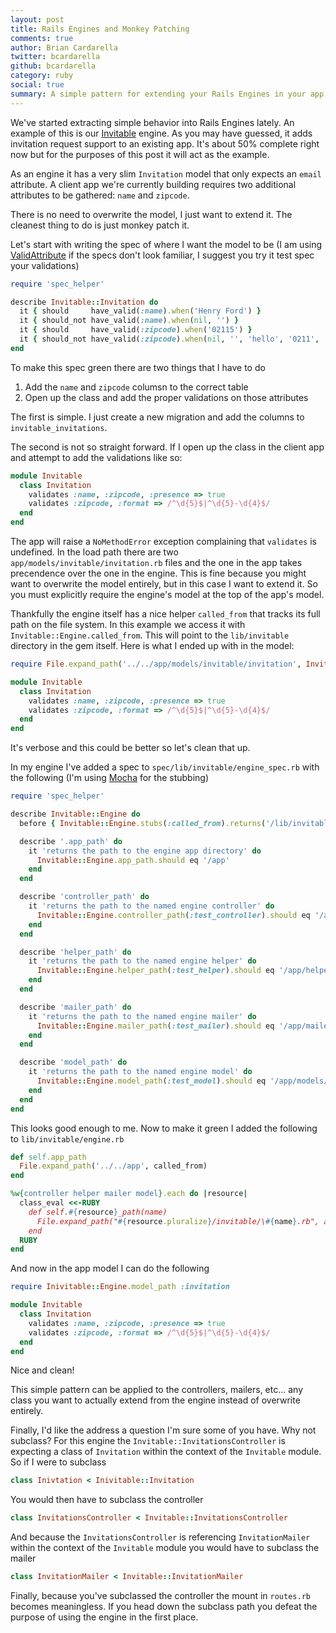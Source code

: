 ```yaml
---
layout: post
title: Rails Engines and Monkey Patching
comments: true
author: Brian Cardarella
twitter: bcardarella
github: bcardarella
category: ruby
social: true
summary: A simple pattern for extending your Rails Engines in your app
---
```


We've started extracting simple behavior into Rails Engines lately. An
example of this is our
[Invitable](https://github.com/dockyard/invitable) engine. As you may
have guessed, it adds invitation request support to an existing app.
It's about 50% complete right now but for the purposes of this post it
will act as the example.

As an engine it has a very slim `Invitation` model that only
expects an `email` attribute. A client app we're currently
building requires two additional attributes to be gathered: `name` and `zipcode`.

There is no need to overwrite the model, I just want to extend it. The cleanest 
thing to do is just monkey patch it.

Let's start with writing the spec of where I want the model to be (I am
using [ValidAttribute](https://github.com/bcardarella/valid_attribute) if
the specs don't look familiar, I suggest you try it test spec your
validations)

```ruby
require 'spec_helper'

describe Invitable::Invitation do
  it { should     have_valid(:name).when('Henry Ford') }
  it { should_not have_valid(:name).when(nil, '') }
  it { should     have_valid(:zipcode).when('02115') }
  it { should_not have_valid(:zipcode).when(nil, '', 'hello', '0211', '021156') }
end
```

To make this spec green there are two things that I have to do

1. Add the `name` and `zipcode` columsn to the correct table
2. Open up the class and add the proper validations on those attributes

The first is simple. I just create a new migration and add the columns
to `invitable_invitations`.

The second is not so straight forward. If I open up the class in the client app and
attempt to add the validations like so:

```ruby
module Invitable
  class Invitation
    validates :name, :zipcode, :presence => true
    validates :zipcode, :format => /^\d{5}$|^\d{5}-\d{4}$/
  end
end
```

The app will raise a `NoMethodError` exception complaining that
`validates` is undefined. In the load path there are two
`app/models/invitable/invitation.rb` files and the one in the app takes precendence
over the one in the engine. This is fine because you might want to
overwrite the model entirely, but in this case I want to extend it. So
you must explicitly require the engine's model at the top of the app's model.

Thankfully the engine itself has a nice helper `called_from` that tracks its full path
on the file system. In this example we access it with
`Invitable::Engine.called_from`. This will point to the `lib/invitable` directory
in the gem itself. Here is what I ended up with in the model:

```ruby
require File.expand_path('../../app/models/invitable/invitation', Invitable::Engine.called_from)

module Invitable
  class Invitation
    validates :name, :zipcode, :presence => true
    validates :zipcode, :format => /^\d{5}$|^\d{5}-\d{4}$/
  end
end
```

It's verbose and this could be better so let's clean that up.

In my engine I've added a spec to `spec/lib/invitable/engine_spec.rb`
with the following (I'm using [Mocha](https://github.com/floehopper/mocha) for the stubbing)

```ruby
require 'spec_helper'

describe Invitable::Engine do
  before { Invitable::Engine.stubs(:called_from).returns('/lib/invitable') }

  describe '.app_path' do
    it 'returns the path to the engine app directory' do
      Invitable::Engine.app_path.should eq '/app'
    end
  end

  describe 'controller_path' do
    it 'returns the path to the named engine controller' do
      Invitable::Engine.controller_path(:test_controller).should eq '/app/controllers/invitable/test_controller.rb'
    end
  end

  describe 'helper_path' do
    it 'returns the path to the named engine helper' do
      Invitable::Engine.helper_path(:test_helper).should eq '/app/helpers/invitable/test_helper.rb'
    end
  end

  describe 'mailer_path' do
    it 'returns the path to the named engine mailer' do
      Invitable::Engine.mailer_path(:test_mailer).should eq '/app/mailers/invitable/test_mailer.rb'
    end
  end

  describe 'model_path' do
    it 'returns the path to the named engine model' do
      Invitable::Engine.model_path(:test_model).should eq '/app/models/invitable/test_model.rb'
    end
  end
end
```

This looks good enough to me. Now to make it green I added the following
to `lib/invitable/engine.rb`

```ruby
def self.app_path
  File.expand_path('../../app', called_from)
end

%w{controller helper mailer model}.each do |resource|
  class_eval <<-RUBY
    def self.#{resource}_path(name)
      File.expand_path("#{resource.pluralize}/invitable/\#{name}.rb", app_path)
    end
  RUBY
end
```

And now in the app model I can do the following

```ruby
require Inivitable::Engine.model_path :invitation

module Invitable
  class Invitation
    validates :name, :zipcode, :presence => true
    validates :zipcode, :format => /^\d{5}$|^\d{5}-\d{4}$/
  end
end
```

Nice and clean!

This simple pattern can be applied to the controllers, mailers, etc... any class you want to actually
extend from the engine instead of overwrite entirely.

Finally, I'd like the address a question I'm sure some of you have. Why
not subclass? For this engine the `Invitable::InvitationsController` is
expecting a class of `Invitation` within the context of the `Invitable`
module. So if I were to subclass

```ruby
class Inivtation < Inivitable::Invitation
```

You would then have to subclass the controller

```ruby
class InvitationsController < Invitable::InvitationsController
```

And because the `InvitationsController` is referencing
`InvitationMailer` within the context of the `Invitable` module you
would have to subclass the mailer

```ruby
class InvitationMailer < Invitable::InvitationMailer
```

Finally, because you've subclassed the controller the mount in
`routes.rb` becomes meaningless. If you head down the subclass path you
defeat the purpose of using the engine in the first place.
